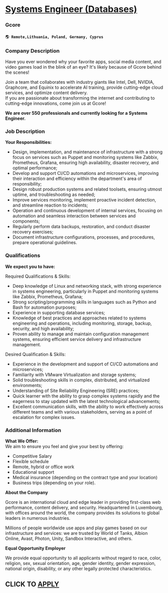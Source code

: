 # [Systems Engineer (Databases)](https://www.remotewlb.com/apply/systems-engineer-databases-112087)  
### Gcore  
#### `🌎 Remote,Lithuania, Poland, Germany, Cyprus`  

### **Company Description**

Have you ever wondered why your favorite apps, social media content, and video games load in the blink of an eye? It's likely because of Gcore behind the scenes!  
  
Join a team that collaborates with industry giants like Intel, Dell, NVIDIA, Graphcore, and Equinix to accelerate AI training, provide cutting-edge cloud services, and optimize content delivery.  
If you are passionate about transforming the internet and contributing to cutting-edge innovations, come join us at Gcore!  
  
**We are over 550 professionals and currently looking for a Systems Engineer.**

###  **Job Description**

 **Your Responsibilities:**

  * Design, implementation, and maintenance of infrastructure with a strong focus on services such as Puppet and monitoring systems like Zabbix, Prometheus, Grafana, ensuring high availability, disaster recovery, and optimal performance;
  * Develop and support CI/CD automations and microservices, improving their interaction and efficiency within the department's area of responsibility;
  * Design robust production systems and related toolsets, ensuring utmost uptime, and troubleshooting as needed;
  * Improve services monitoring, implement proactive incident detection, and streamline reaction to incidents;
  * Operation and continuous development of internal services, focusing on automation and seamless interaction between services and components;
  * Regularly perform data backups, restoration, and conduct disaster recovery exercises;
  * Document infrastructure configurations, processes, and procedures, prepare operational guidelines.

###  **Qualifications**

 **We expect you to have:**

Required Qualifications & Skills:

  * Deep knowledge of Linux and networking stack, with strong experience in systems engineering, particularly in Puppet and monitoring systems like Zabbix, Prometheus, Grafana;
  * Strong scripting/programming skills in languages such as Python and Bash for automation purposes;
  * Experience in supporting database services;
  * Knowledge of best practices and approaches related to systems engineering and operations, including monitoring, storage, backup, security, and high availability;
  * Proven ability to manage and maintain configuration management systems, ensuring efficient service delivery and infrastructure management.

Desired Qualification & Skills:

  * Experience in the development and support of CI/CD automations and microservices;
  * Familiarity with VMware Virtualization and storage systems;
  * Solid troubleshooting skills in complex, distributed, and virtualized environments;
  * Understanding of Site Reliability Engineering (SRE) practices;
  * Quick learner with the ability to grasp complex systems rapidly and the eagerness to stay updated with the latest technological advancements;
  * Excellent communication skills, with the ability to work effectively across different teams and with various stakeholders, serving as a point of escalation for complex issues.

###  **Additional Information**

 **What We Offer:**  
We aim to ensure you feel and give your best by offering:

  * Competitive Salary
  * Flexible schedule
  * Remote, hybrid or office work
  * Educational support
  * Medical insurance (depending on the contract type and your location)
  * Business trips (depending on your role).

  
**About the Company**  
  
Gcore is an international cloud and edge leader in providing first-class web performance, content delivery, and security. Headquartered in Luxembourg, with offices around the world, the company provides its solutions to global leaders in numerous industries.  
  
Millions of people worldwide use apps and play games based on our infrastructure and services: we are trusted by World of Tanks, Albion Online, Avast, Photon, Unity, Sandbox Interactive, and others.  
  
**Equal Opportunity Employer**  
  
We provide equal opportunity to all applicants without regard to race, color, religion, sex, sexual orientation, age, gender identity, gender expression, national origin, disability, or any other legally protected characteristics.

  
## CLICK TO [APPLY](https://www.remotewlb.com/apply/systems-engineer-databases-112087)

